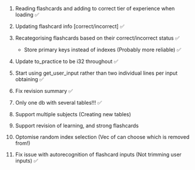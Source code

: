 1. Reading flashcards and adding to correct tier of experience when loading ✅
2. Updating flashcard info [correct/incorrect] ✅
3. Recategorising flashcards based on their correct/incorrect status ✅
    - Store primary keys instead of indexes (Probably more reliable) ✅
4. Update to_practice to be i32 throughout ✅
5. Start using get_user_input rather than two individual lines per input obtaining ✅
6. Fix revision summary ✅

8. Only one db with several tables!!! ✅
7. Support multiple subjects (Creating new tables) 
9. Support revision of learning, and strong flashcards
10. Optomise random index selection (Vec of can choose which is removed from!)
11. Fix issue with autorecognition of flashcard inputs (Not trimming user inputs) ✅